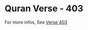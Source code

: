 # Quran Verse - 403 

For more infos, See [Verse 403](https://www.quranbookk.com/quran/search?q=403)